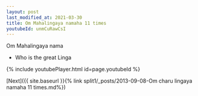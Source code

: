 ```yaml
---
layout: post
last_modified_at: 2021-03-30
title: Om Mahalingaya namaha 11 times
youtubeId: unmCuRawCsI
---
```

 
 
Om Mahalingaya nama 
 
 -  Who is the great Linga 
 
  
 
  
 
 
 
 
 
 


{% include youtubePlayer.html id=page.youtubeId %}
 
[Next]({{ site.baseurl }}{% link  split1/_posts/2013-09-08-Om charu lingaya namaha 11 times.md%})
 
